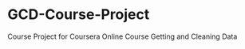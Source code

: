 GCD-Course-Project
==================

Course Project for Coursera Online Course Getting and Cleaning Data
